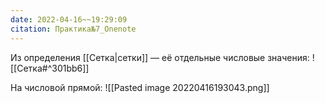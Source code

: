```yaml
---
date: 2022-04-16~~19:29:09
citation: Практика№7_Onenote
---
```

Из определения [[Сетка|сетки]] — её отдельные числовые значения:
![[Сетка#^301bb6]]

На числовой прямой:
![[Pasted image 20220416193043.png]]